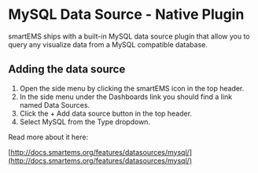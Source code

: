 # MySQL Data Source -  Native Plugin

smartEMS ships with a built-in MySQL data source plugin that allow you to query any visualize data from a MySQL compatible database.

## Adding the data source

1. Open the side menu by clicking the smartEMS icon in the top header.
2. In the side menu under the Dashboards link you should find a link named Data Sources.
3. Click the + Add data source button in the top header.
4. Select MySQL from the Type dropdown.

Read more about it here:

[http://docs.smartems.org/features/datasources/mysql/](http://docs.smartems.org/features/datasources/mysql/)
